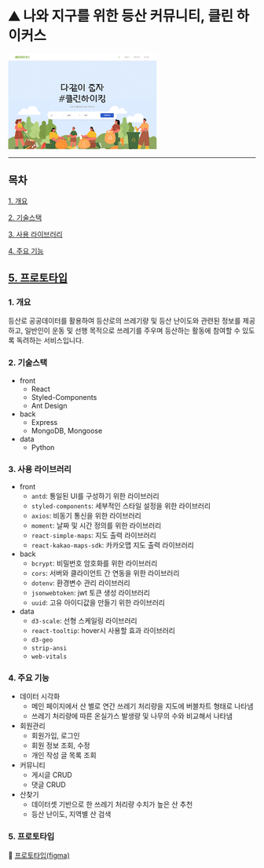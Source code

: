 # ⛰ 나와 지구를 위한 등산 커뮤니티, 클린 하이커스

![](./preview.gif)

---

## 목차

[1. 개요](#1-개요)

[2. 기술스택](#2-기술스택)

[3. 사용 라이브러리](#3-사용-라이브러리)

[4. 주요 기능](#4-주요-기능)

## [5. 프로토타입](#5-프로토타입)

### 1. 개요

등산로 공공데이터를 활용하여 등산로의 쓰레기량 및 등산 난이도와 관련된 정보를 제공하고,
일반인이 운동 및 선행 목적으로 쓰레기를 주우며 등산하는 활동에 참여할 수 있도록 독려하는 서비스입니다.

### 2. 기술스택

- front
  - React
  - Styled-Components
  - Ant Design
- back
  - Express
  - MongoDB, Mongoose
- data
  - Python

### 3. 사용 라이브러리

- front
  - `antd`: 통일된 UI를 구성하기 위한 라이브러리
  - `styled-components`: 세부적인 스타일 설정을 위한 라이브러리
  - `axios`: 비동기 통신을 위한 라이브러리
  - `moment`: 날짜 및 시간 정의를 위한 라이브러리
  - `react-simple-maps`: 지도 출력 라이브러리
  - `react-kakao-maps-sdk`: 카카오맵 지도 출력 라이브러리
- back
  - `bcrypt`: 비밀번호 암호화를 위한 라이브러리
  - `cors`: 서버와 클라이언트 간 연동을 위한 라이브러리
  - `dotenv`: 환경변수 관리 라이브러리
  - `jsonwebtoken`: jwt 토큰 생성 라이브러리
  - `uuid`: 고유 아이디값을 만들기 위한 라이브러리
- data
  - `d3-scale`: 선형 스케일링 라이브러리
  - `react-tooltip`: hover시 사용할 효과 라이브러리
  - `d3-geo`
  - `strip-ansi`
  - `web-vitals`

### 4. 주요 기능

- 데이터 시각화
  - 메인 페이지에서 산 별로 연간 쓰레기 처리량을 지도에 버블차트 형태로 나타냄
  - 쓰레기 처리량에 따른 온실가스 발생량 및 나무의 수와 비교해서 나타냄
- 회원관리
  - 회원가입, 로그인
  - 회원 정보 조회, 수정
  - 개인 작성 글 목록 조회
- 커뮤니티
  - 게시글 CRUD
  - 댓글 CRUD
- 산찾기
  - 데이터셋 기반으로 한 쓰레기 처리량 수치가 높은 산 추천
  - 등산 난이도, 지역별 산 검색

### 5. 프로토타입

🔗 [프로토타입(figma)](https://www.figma.com/file/gTNTHKNp00bQgPAOetsWbJ/%EC%97%98%EB%A6%AC%EC%8A%A4-AI%ED%8A%B8%EB%9E%99-5%EA%B8%B0-2%EC%B0%A8-%ED%94%84%EB%A1%9C%EC%A0%9D%ED%8A%B8-10%ED%8C%80?node-id=2%3A3)
